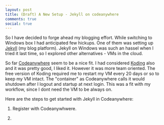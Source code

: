 ```yaml
---
layout: post
title: (Draft) A New Setup - Jekyll on codeanywhere
comments: true
social: true
---
```


So I have decided to forge ahead my blogging effort. While switching to Windows box I had anticipated few hickups. One of them was setting up  [Jekyll](https://jekyllrb.com/) (my blog platform). Jekyll on Windows was such an hassel when I tried it last time, so I explored other alternatives - VMs in the cloud.

So far [Codeanywhere](https://codeanywhere.com/) seem to be a nice fit. I had considered [Koding](http://www.koding.com/) also and it was pretty good, I liked it. However it was more team oriented. The free version of Koding required me to restart my VM every 20 days or so to keep my VM intact. The "container" as Codeanywhere calls it would shutdown after I logout and startup at next login. This was a fit with my workflow, since I dont need the VM to be always on.

Here are the steps to get started with Jekyll in Codeanywhere:

1. Register with Codeanywhwere. 

2. 

